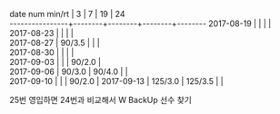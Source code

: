date num min/rt |   3    |   7    |   19   |   24   
----------------+--------+--------+--------+--------
2017-08-19      |        |        |        |       
2017-08-23      |        |        |        |       
2017-08-27      | 90/3.5 |        |        |       
2017-08-30      |        |        |        |       
2017-09-03      |        |        | 90/2.0 |      
2017-09-06      | 90/3.0 | 90/4.0 |        |       
2017-09-10      |        |        | 90/2.0 | 
2017-09-13      | 125/3.0 | 125/3.5 |        |       

25번 영입하면 24번과 비교해서 W BackUp 선수 찾기
